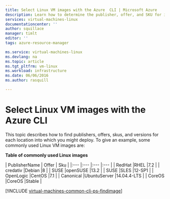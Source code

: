 ```yaml
---
title: Select Linux VM images with the Azure  CLI | Microsoft Azure
description: Learn how to determine the publisher, offer, and SKU for images when creating a Linux virtual machine with the Resource Manager deployment model.
services: virtual-machines-linux
documentationcenter: ''
author: squillace
manager: timlt
editor: ''
tags: azure-resource-manager

ms.service: virtual-machines-linux
ms.devlang: na
ms.topic: article
ms.tgt_pltfrm: vm-linux
ms.workload: infrastructure
ms.date: 06/06/2016
ms.author: rasquill

---
```

# Select Linux VM images with the Azure CLI
This topic describes how to find publishers, offers, skus, and versions for each location into which you might deploy. To give an example, some commonly used Linux VM images are:

**Table of commonly used Linux images**

| PublisherName | Offer | Sku |
|:--- |:--- |:--- |:--- |
| RedHat |RHEL |7.2 |
| credativ |Debian |8 |
| SUSE |openSUSE |13.2 |
| SUSE |SLES |12-SP1 |
| OpenLogic |CentOS |7.1 |
| Canonical |UbuntuServer |14.04.4-LTS |
| CoreOS |CoreOS |Stable |

[!INCLUDE [virtual-machines-common-cli-ps-findimage](../../includes/virtual-machines-common-cli-ps-findimage.md)]

